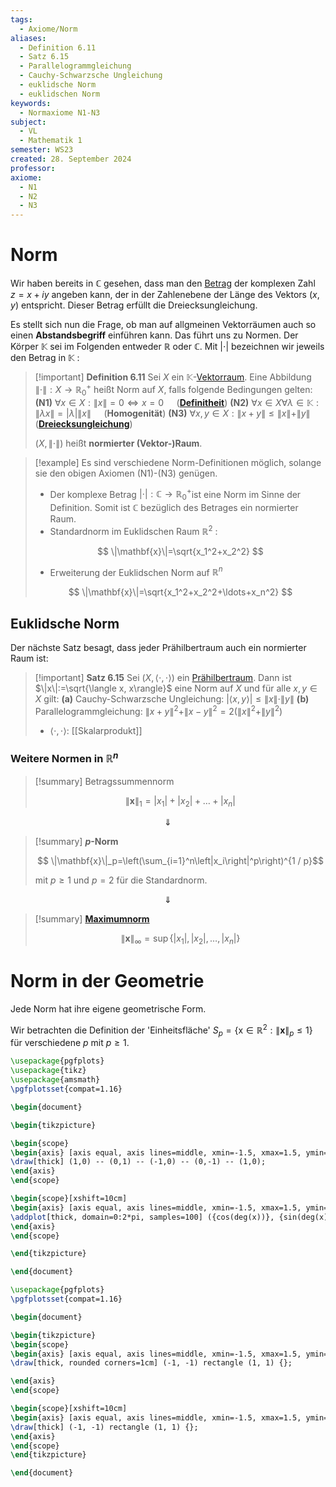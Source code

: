 ```yaml
---
tags:
  - Axiome/Norm
aliases:
  - Definition 6.11
  - Satz 6.15
  - Parallelogrammgleichung
  - Cauchy-Schwarzsche Ungleichung
  - euklidsche Norm
  - euklidschen Norm
keywords:
  - Normaxiome N1-N3
subject:
  - VL
  - Mathematik 1
semester: WS23
created: 28. September 2024
professor: 
axiome:
  - N1
  - N2
  - N3
---
```

 

# Norm

Wir haben bereits in $\mathbb{C}$ gesehen, dass man den [Betrag](Betrag.md) der komplexen Zahl $z=x+i y$ angeben kann, der in der Zahlenebene der Länge des Vektors $(x, y)$ entspricht. Dieser Betrag erfüllt die Dreiecksungleichung.

Es stellt sich nun die Frage, ob man auf allgmeinen Vektorräumen auch so einen **Abstandsbegriff** einführen kann. Das führt uns zu Normen. Der Körper $\mathbb{K}$ sei im Folgenden entweder $\mathbb{R}$ oder $\mathbb{C}$. Mit $|\cdot|$ bezeichnen wir jeweils den Betrag in $\mathbb{K}$ :



> [!important] **Definition 6.11** Sei $X$ ein $\mathbb{K}$-[Vektorraum](Algebra/Vektorraum.md). Eine Abbildung $\|\cdot\|: X \rightarrow \mathbb{R}_{0}^{+}$ heißt Norm auf $X$, falls folgende Bedingungen gelten:
> **(N1)** $\forall x \in X:\|x\|=0 \Longleftrightarrow x=0\quad$ (**[Definitheit](Algebra/Definitheit.md)**)
> **(N2)** $\forall x \in X \forall \lambda \in \mathbb{K}:\|\lambda x\|=|\lambda|\|x\|\quad$ (**Homogenität**)
> **(N3)** $\forall x, y \in X:\|x+y\| \leq\|x\|+\|y\|\quad$ (**[Dreiecksungleichung](Betrag.md)**)
> 
> $(X,\|\cdot\|)$ heißt **normierter (Vektor-)Raum**.

>[!example] Es sind verschiedene Norm-Definitionen möglich, solange sie den obigen Axiomen (N1)-(N3) genügen.
>- Der komplexe Betrag $|\cdot|: \mathbb{C} \rightarrow \mathbb{R}_0^{+}$ist eine Norm im Sinne der Definition. Somit ist $\mathbb{C}$ bezüglich des Betrages ein normierter Raum.
> - Standardnorm im Euklidschen Raum $\mathbb{R}^2$ :
> 
> $$
> \|\mathbf{x}\|=\sqrt{x_1^2+x_2^2}
> $$
> 
> - Erweiterung der Euklidschen Norm auf $\mathbb{R}^n$
> 
> $$
> \|\mathbf{x}\|=\sqrt{x_1^2+x_2^2+\ldots+x_n^2}
> $$
> 

## Euklidsche Norm

Der nächste Satz besagt, dass jeder Prähilbertraum auch ein normierter Raum ist:

> [!important] **Satz 6.15** Sei $(X,\langle\cdot, \cdot\rangle)$ ein [Prähilbertraum](Skalarprodukt.md). Dann ist $\|x\|:=\sqrt{\langle x, x\rangle}$ eine Norm auf $X$ und für alle $x, y \in X$ gilt:
> **(a)** Cauchy-Schwarzsche Ungleichung: $|\langle x, y\rangle| \leq\|x\| \cdot\|y\|$
> **(b)** Parallelogrammgleichung: $\|x+y\|^2+\|x-y\|^2=2\left(\|x\|^2+\|y\|^2\right)$
> - $\langle\cdot,\cdot \rangle$: [[Skalarprodukt]]

### Weitere Normen in $\mathbb{R}^n$

> [!summary] Betragssummennorm
> 
> $$ \|\mathbf{x}\|_1=\left|x_1\right|+\left|x_2\right|+\ldots+\left|x_n\right|$$
> 

$$\Downarrow$$

> [!summary] **$p$-Norm**
> 
> $$ \|\mathbf{x}\|_p=\left(\sum_{i=1}^n\left|x_i\right|^p\right)^{1 / p}$$
> 
> mit $p \geq 1$ und $p=2$ für die Standardnorm.

$$\Downarrow$$


 > [!summary] **[Maximumnorm](../Maximumsnorm.md)**
> 
> $$
> \|\mathbf{x}\|_{\infty}=\sup \left\{\left|x_1\right|,\left|x_2\right|, \ldots,\left|x_n\right|\right\}
> $$

# Norm in der Geometrie

Jede Norm hat ihre eigene geometrische Form.

Wir betrachten die Definition der 'Einheitsfläche' $S_p=\left\{\mathrm{x} \in \mathbb{R}^2:\|\mathbf{x}\|_p \leq 1\right\}$ für verschiedene $p$ mit $p \geq 1$.

```tikz
\usepackage{pgfplots}
\usepackage{tikz}
\usepackage{amsmath}
\pgfplotsset{compat=1.16}

\begin{document}

\begin{tikzpicture}

\begin{scope}
\begin{axis} [axis equal, axis lines=middle, xmin=-1.5, xmax=1.5, ymin=-1.5, ymax=1.5]
\draw[thick] (1,0) -- (0,1) -- (-1,0) -- (0,-1) -- (1,0);
\end{axis}
\end{scope}

\begin{scope}[xshift=10cm]
\begin{axis} [axis equal, axis lines=middle, xmin=-1.5, xmax=1.5, ymin=-1.5, ymax=1.5]
\addplot[thick, domain=0:2*pi, samples=100] ({cos(deg(x))}, {sin(deg(x))});
\end{axis}
\end{scope}

\end{tikzpicture}

\end{document}
```


```tikz
\usepackage{pgfplots}
\pgfplotsset{compat=1.16}

\begin{document}

\begin{tikzpicture}
\begin{scope}
\begin{axis} [axis equal, axis lines=middle, xmin=-1.5, xmax=1.5, ymin=-1.5, ymax=1.5]
\draw[thick, rounded corners=1cm] (-1, -1) rectangle (1, 1) {};

\end{axis}
\end{scope}

\begin{scope}[xshift=10cm]
\begin{axis} [axis equal, axis lines=middle, xmin=-1.5, xmax=1.5, ymin=-1.5, ymax=1.5]
\draw[thick] (-1, -1) rectangle (1, 1) {};
\end{axis}
\end{scope}
\end{tikzpicture}

\end{document}
```